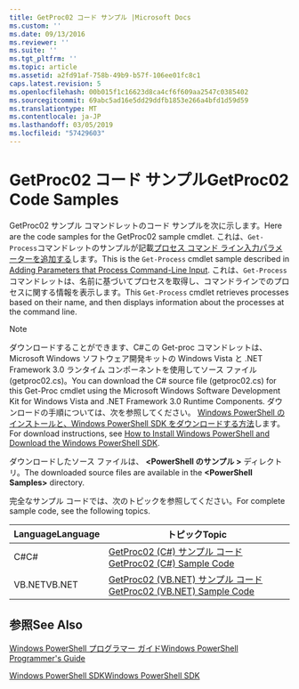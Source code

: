 ```yaml
---
title: GetProc02 コード サンプル |Microsoft Docs
ms.custom: ''
ms.date: 09/13/2016
ms.reviewer: ''
ms.suite: ''
ms.tgt_pltfrm: ''
ms.topic: article
ms.assetid: a2fd91af-758b-49b9-b57f-106ee01fc8c1
caps.latest.revision: 5
ms.openlocfilehash: 00b015f1c16623d8ca4cf6f609aa2547c0385402
ms.sourcegitcommit: 69abc5ad16e5dd29ddfb1853e266a4bfd1d59d59
ms.translationtype: MT
ms.contentlocale: ja-JP
ms.lasthandoff: 03/05/2019
ms.locfileid: "57429603"
---
```

# <a name="getproc02-code-samples"></a><span data-ttu-id="0f50c-102">GetProc02 コード サンプル</span><span class="sxs-lookup"><span data-stu-id="0f50c-102">GetProc02 Code Samples</span></span>

<span data-ttu-id="0f50c-103">GetProc02 サンプル コマンドレットのコード サンプルを次に示します。</span><span class="sxs-lookup"><span data-stu-id="0f50c-103">Here are the code samples for the GetProc02 sample cmdlet.</span></span> <span data-ttu-id="0f50c-104">これは、`Get-Process`コマンドレットのサンプルが記載[プロセス コマンド ライン入力パラメーターを追加する](../cmdlet/adding-parameters-that-process-command-line-input.md)します。</span><span class="sxs-lookup"><span data-stu-id="0f50c-104">This is the `Get-Process` cmdlet sample described in [Adding Parameters that Process Command-Line Input](../cmdlet/adding-parameters-that-process-command-line-input.md).</span></span> <span data-ttu-id="0f50c-105">これは、`Get-Process`コマンドレットは、名前に基づいてプロセスを取得し、コマンドラインでのプロセスに関する情報を表示します。</span><span class="sxs-lookup"><span data-stu-id="0f50c-105">This `Get-Process` cmdlet retrieves processes based on their name, and then displays information about the processes at the command line.</span></span>

> [!NOTE]
> <span data-ttu-id="0f50c-106">ダウンロードすることができます、C#この Get-proc コマンドレットは、Microsoft Windows ソフトウェア開発キットの Windows Vista と .NET Framework 3.0 ランタイム コンポーネントを使用してソース ファイル (getproc02.cs)。</span><span class="sxs-lookup"><span data-stu-id="0f50c-106">You can download the C# source file (getproc02.cs) for this Get-Proc cmdlet using the Microsoft Windows Software Development Kit for Windows Vista and .NET Framework 3.0 Runtime Components.</span></span> <span data-ttu-id="0f50c-107">ダウンロードの手順については、次を参照してください。 [Windows PowerShell のインストールと、Windows PowerShell SDK をダウンロードする方法](/powershell/developer/installing-the-windows-powershell-sdk)します。</span><span class="sxs-lookup"><span data-stu-id="0f50c-107">For download instructions, see [How to Install Windows PowerShell and Download the Windows PowerShell SDK](/powershell/developer/installing-the-windows-powershell-sdk).</span></span>
>
> <span data-ttu-id="0f50c-108">ダウンロードしたソース ファイルは、  **\<PowerShell のサンプル >** ディレクトリ。</span><span class="sxs-lookup"><span data-stu-id="0f50c-108">The downloaded source files are available in the **\<PowerShell Samples>** directory.</span></span>

<span data-ttu-id="0f50c-109">完全なサンプル コードでは、次のトピックを参照してください。</span><span class="sxs-lookup"><span data-stu-id="0f50c-109">For complete sample code, see the following topics.</span></span>

|<span data-ttu-id="0f50c-110">Language</span><span class="sxs-lookup"><span data-stu-id="0f50c-110">Language</span></span>|<span data-ttu-id="0f50c-111">トピック</span><span class="sxs-lookup"><span data-stu-id="0f50c-111">Topic</span></span>|
|--------------|-----------|
|<span data-ttu-id="0f50c-112">C#</span><span class="sxs-lookup"><span data-stu-id="0f50c-112">C#</span></span>|[<span data-ttu-id="0f50c-113">GetProc02 (C#) サンプル コード</span><span class="sxs-lookup"><span data-stu-id="0f50c-113">GetProc02 (C#) Sample Code</span></span>](./getproc02-csharp-sample-code.md)|
|<span data-ttu-id="0f50c-114">VB.NET</span><span class="sxs-lookup"><span data-stu-id="0f50c-114">VB.NET</span></span>|[<span data-ttu-id="0f50c-115">GetProc02 (VB.NET) サンプル コード</span><span class="sxs-lookup"><span data-stu-id="0f50c-115">GetProc02 (VB.NET) Sample Code</span></span>](./getproc02-vb-net-sample-code.md)|

## <a name="see-also"></a><span data-ttu-id="0f50c-116">参照</span><span class="sxs-lookup"><span data-stu-id="0f50c-116">See Also</span></span>

[<span data-ttu-id="0f50c-117">Windows PowerShell プログラマー ガイド</span><span class="sxs-lookup"><span data-stu-id="0f50c-117">Windows PowerShell Programmer's Guide</span></span>](./windows-powershell-programmer-s-guide.md)

[<span data-ttu-id="0f50c-118">Windows PowerShell SDK</span><span class="sxs-lookup"><span data-stu-id="0f50c-118">Windows PowerShell SDK</span></span>](../windows-powershell-reference.md)